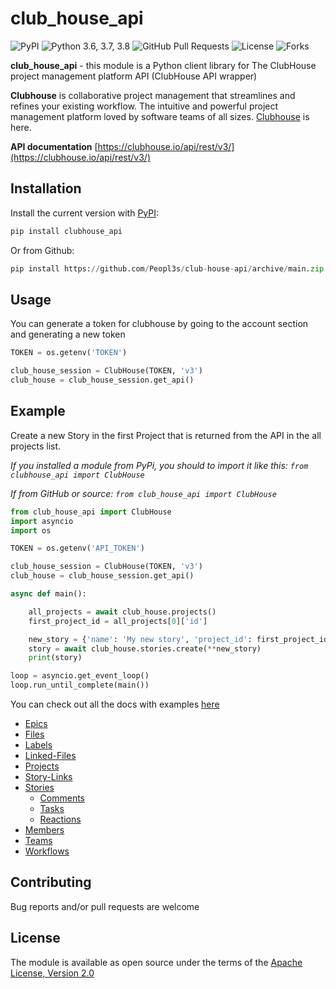 # club_house_api

![PyPI](https://img.shields.io/pypi/v/clubhouse_api?color=orange) ![Python 3.6, 3.7, 3.8](https://img.shields.io/pypi/pyversions/clubhouse?color=blueviolet) ![GitHub Pull Requests](https://img.shields.io/github/issues-pr/peopl3s/club-house-api?color=blueviolet) ![License](https://img.shields.io/pypi/l/clubhouse-api?color=blueviolet) ![Forks](https://img.shields.io/github/forks/peopl3s/club-house-api?style=social)

**club_house_api** - this module is a Python client library for The ClubHouse project management platform API (ClubHouse API wrapper)


**Clubhouse** is collaborative project management that streamlines and refines your existing workflow. The intuitive and powerful project management platform loved by software teams of all sizes. [Clubhouse](https://clubhouse.io) is here.


**API documentation** [https://clubhouse.io/api/rest/v3/](https://clubhouse.io/api/rest/v3/)

## Installation

Install the current version with [PyPI](https://pypi.org/project/clubhouse-api/):

```python
pip install clubhouse_api
```

Or from Github:
```python
pip install https://github.com/Peopl3s/club-house-api/archive/main.zip
```

## Usage

You can generate a token for clubhouse by going to the account section and generating a new token

```python
TOKEN = os.getenv('TOKEN')

club_house_session = ClubHouse(TOKEN, 'v3')
club_house = club_house_session.get_api()
```

## Example

Create a new Story in the first Project that is returned from the API in the all projects list.

*If you installed a module from PyPi, you should to import it like this: ``` from clubhouse_api import ClubHouse ```*

*If from GitHub or source: ``` from club_house_api import ClubHouse ```*

```python
from club_house_api import ClubHouse
import asyncio
import os

TOKEN = os.getenv('API_TOKEN')

club_house_session = ClubHouse(TOKEN, 'v3')
club_house = club_house_session.get_api()

async def main():

    all_projects = await club_house.projects()
    first_project_id = all_projects[0]['id']

    new_story = {'name': 'My new story', 'project_id': first_project_id}
    story = await club_house.stories.create(**new_story)
    print(story)

loop = asyncio.get_event_loop()
loop.run_until_complete(main())
```

You can check out all the docs with examples [here](docs)

* [Epics](docs/epics.md)
* [Files](docs/files.md)
* [Labels](docs/labels.md)
* [Linked-Files](docs/linked_files.md)
* [Projects](docs/projects.md)
* [Story-Links](docs/story_links.md)
* [Stories](docs/stories.md)
  * [Comments](docs/comments.md)
  * [Tasks](docs/tasks.md)
  * [Reactions](docs/reactions.md)
* [Members](docs/members.md)
* [Teams](docs/teams.md)
* [Workflows](docs/workflows.md)


## Contributing

Bug reports and/or pull requests are welcome


## License

The module is available as open source under the terms of the [Apache License, Version 2.0](https://opensource.org/licenses/Apache-2.0)


